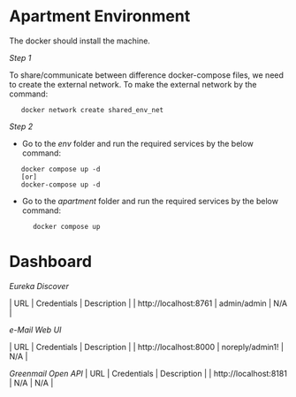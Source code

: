 # Apartment Environment

The docker should install the machine.

*Step 1*

To share/communicate between difference docker-compose files, we need to create the external network.
To make the external network by the command:

```shell
   docker network create shared_env_net
```

*Step 2*
* Go to the _env_ folder and run the required services by the below command:

```shell
   docker compose up -d
   [or]
   docker-compose up -d
```

* Go to the _apartment_ folder and run the required services by the below command:

```shell
      docker compose up
```

# Dashboard

*Eureka Discover*

| URL | Credentials | Description |
| http://localhost:8761 | admin/admin | N/A |

*e-Mail Web UI*

| URL | Credentials | Description |
| http://localhost:8000 | noreply/admin1! | N/A |

*Greenmail Open API*
| URL | Credentials | Description |
| http://localhost:8181 | N/A | N/A |
